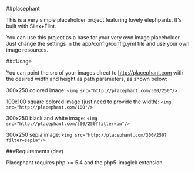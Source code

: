 ##placephant

This is a very simple placeholder project featuring lovely elephpants.
It's built with Silex+Flint.

You can use this project as a base for your very own image placeholder. Just change the settings in the app/config/config.yml file and use your own image resources.

###Usage

You can point the src of your images direct to http://placephant.com with the desired width and height as path parameters, as shown below:

300x250 colored image:
``<img src="http://placephant.com/300/250"/>``

100x100 square colored image (just need to provide the width): 
``<img src="http://placephant.com/100"/>``

300x250 black and white image: 
``<img src="http://placephant.com/300/250?filter=bw"/>``

300x250 sepia image: 
``<img src="http://placephant.com/300/250?filter=sepia"/>``

###Requirements (dev)

Placephant requires php >= 5.4 and the php5-imagick extension.